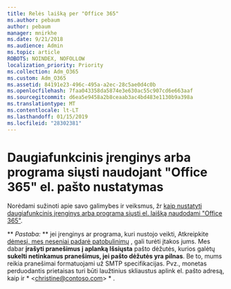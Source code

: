 ```yaml
---
title: Relės laišką per "Office 365"
ms.author: pebaum
author: pebaum
manager: mnirkhe
ms.date: 9/21/2018
ms.audience: Admin
ms.topic: article
ROBOTS: NOINDEX, NOFOLLOW
localization_priority: Priority
ms.collection: Adm_O365
ms.custom: Adm_O365
ms.assetid: 84191e23-496c-495a-a2ec-28c5ae0d4c0b
ms.openlocfilehash: 7faa043358da5874e3e630ac55c907cd6e663aaf
ms.sourcegitcommit: d6ea5e9458a2b8ceaab3ac4bd483e1130b9a398a
ms.translationtype: MT
ms.contentlocale: lt-LT
ms.lasthandoff: 01/15/2019
ms.locfileid: "28302381"
---
```

# <a name="set-up-a-multifunction-device-or-application-to-send-email-using-office-365"></a>Daugiafunkcinis įrenginys arba programa siųsti naudojant "Office 365" el. pašto nustatymas

Norėdami sužinoti apie savo galimybes ir veiksmus, žr [kaip nustatyti daugiafunkcinis įrenginys arba programa siųsti el. laišką naudodami "Office 365"](https://support.office.com/article/69f58e99-c550-4274-ad18-c805d654b4c4).
  
 ** *Pastaba:* ** jei įrenginys ar programa, kuri nustojo veikti, Atkreipkite [dėmesį, mes neseniai padarė patobulinimų](https://support.microsoft.com/help/4458479/) , gali turėti įtakos jums. Mes dabar **įrašyti pranešimus į aplanką Išsiųsta** pašto dėžutės, kurios galėtų **sukelti netinkamus pranešimus, jei pašto dėžutės yra pilnas**. Be to, mums reikia pranešimai formatuojami už SMTP specifikacijas. Pvz., monetas perduodantis prietaisas turi būti laužtinius skliaustus aplink el. pašto adresą, kaip ir * \<christine@contoso.com\> * . 
  

